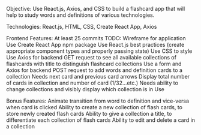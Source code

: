 Objective:
Use React.js, Axios, and CSS to build a flashcard app that will help to study words and definitions of various technologies.

Technologies:
React.js, HTML, CSS, Create React App, Axios

Frontend Features:
 At least 25 commits
TODO:
 Wireframe for application
 Use Create React App npm package
 Use React.js best practices (create appropriate component types and properly passing state)
 Use CSS to style
 Use Axios for backend GET request to see all available collections of flashcards with title to distinguish flashcard collections
 Use a form and Axios for backend POST request to add words and definition cards to a collection
 Needs next card and previous card arrows
 Display total number of cards in collection and number of card (1/32...etc.)
 Needs ability to change collections and visibly display which collection is in Use

Bonus Features:
 Animate transition from word to definition and vice-versa when card is clicked
 Ability to create a new collection of flash cards, to store newly created flash cards
 Ability to give a collection a title, to differentiate each collection of flash cards
 Ability to edit and delete a card in a collection
